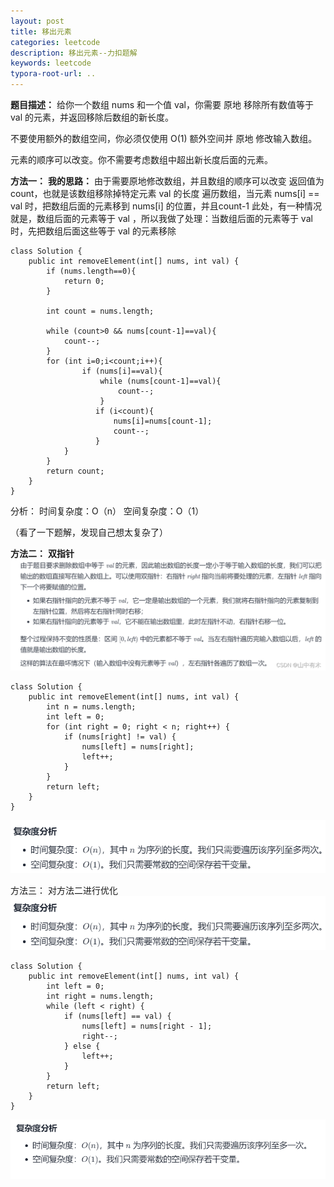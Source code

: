 ```yaml
---
layout: post
title: 移出元素
categories: leetcode
description: 移出元素--力扣题解
keywords: leetcode
typora-root-url: ..
---
```


﻿**题目描述：**
给你一个数组 nums 和一个值 val，你需要 原地 移除所有数值等于 val 的元素，并返回移除后数组的新长度。

不要使用额外的数组空间，你必须仅使用 O(1) 额外空间并 原地 修改输入数组。

元素的顺序可以改变。你不需要考虑数组中超出新长度后面的元素。



**方法一：**
**我的思路：**
	由于需要原地修改数组，并且数组的顺序可以改变
	返回值为count，也就是该数组移除掉特定元素 val 的长度
	遍历数组，当元素 nums[i] == val 时，把数组后面的元素移到 nums[i] 的位置，并且count-1
 此处，有一种情况就是，数组后面的元素等于 val ，所以我做了处理：当数组后面的元素等于 val 时，先把数组后面这些等于 val 的元素移除

```
class Solution {
    public int removeElement(int[] nums, int val) {
        if (nums.length==0){
            return 0;
        }

        int count = nums.length;

        while (count>0 && nums[count-1]==val){
            count--;
        }
        for (int i=0;i<count;i++){
                if (nums[i]==val){
                    while (nums[count-1]==val){
                        count--;
                    }
                   if (i<count){
                       nums[i]=nums[count-1];
                       count--;
                   }
            }
        }
        return count;
    }
}
```

分析：
时间复杂度：O（n）
空间复杂度：O（1）


（看了一下题解，发现自己想太复杂了）

**方法二：**
**双指针**
![img](/images/posts/2022-01-17-Remove-the-element/1a2cc3e9506740bf95d867212a303b5d.png)

```
class Solution {
    public int removeElement(int[] nums, int val) {
        int n = nums.length;
        int left = 0;
        for (int right = 0; right < n; right++) {
            if (nums[right] != val) {
                nums[left] = nums[right];
                left++;
            }
        }
        return left;
    }
}

```


![a154d27bd60248f0ba5024921bc0492a](/images/posts/2022-01-17-Remove-the-element/a154d27bd60248f0ba5024921bc0492a.png)

方法三：
对方法二进行优化
![a154d27bd60248f0ba5024921bc0492a](/images/posts/2022-01-17-Remove-the-element/a154d27bd60248f0ba5024921bc0492a.png)

```
class Solution {
    public int removeElement(int[] nums, int val) {
        int left = 0;
        int right = nums.length;
        while (left < right) {
            if (nums[left] == val) {
                nums[left] = nums[right - 1];
                right--;
            } else {
                left++;
            }
        }
        return left;
    }
}

```
![1](/images/posts/2022-01-17-Remove-the-element/1.png)